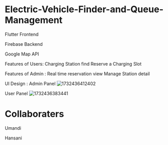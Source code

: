 # Electric-Vehicle-Finder-and-Queue-Management
Flutter Frontend

Firebase Backend

Google Map API

Features of Users:
  Charging Station find
  Reserve a Charging Slot
  
Features of Admin :
  Real time reservation view
  Manage Station detail

UI Design :
Admin Panel
![1732436412402](https://github.com/user-attachments/assets/aec5bea9-4c6b-4712-a525-a5a1fcf7169a)

User Panel
![1732436383441](https://github.com/user-attachments/assets/d472f92f-399a-46e6-8306-bf72a72b8e3b)

# Collaboraters
Umandi

Hansani
